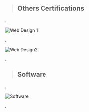 

> ## Others Certifications

.


![Web Design 1](https://github.com/nancyalaswad90/nancyalaswad90/assets/36210723/705e16c0-8a51-4cde-9143-0c0ac23cec2d)



.


![Web Design2](https://github.com/nancyalaswad90/nancyalaswad90/assets/36210723/c9fe0326-e4a6-4e06-885f-4619e08d9e20).


.

> ##  Software 

.

![Software](https://github.com/nancyalaswad90/nancyalaswad90/assets/36210723/39b9b388-b6f7-4820-9500-2c7f1c47731c)


.
